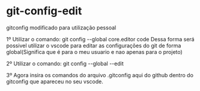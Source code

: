 # git-config-edit
gitconfig modificado para utilização pessoal

1º Utilizar o comando: git config --global core.editor code
Dessa forma será possivel utilizar o vscode para editar as configurações do git de forma global(Significa que é para o meu usuario e nao apenas para o projeto)

2º Utilizar o comando: git config --global --edit

3º Agora insira os comandos do arquivo .gitconfig aqui do github dentro do gitconfig que apareceu no seu vscode.
